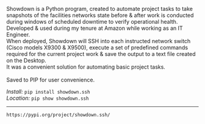 Showdown is a Python program, created to automate project tasks to take snapshots of the facilities networks state before & after work is conducted during windows of scheduled downtime to verify operational health.<br/>
Developed & used during my tenure at Amazon while working as an IT Engineer.<br/>
When deployed, Showdown will SSH into each instructed network switch (Cisco models X9300 & X9500), execute a set of predefined commands required for the current project work & save the output to a text file created on the Desktop.<br/>
It was a convenient solution for automating basic project tasks.<br/>
<br/>
Saved to PIP for user convenience.<br/>

*Install:*
```pip install showdown.ssh```<br/>
*Location:*
```pip show showdown.ssh```

___

```https://pypi.org/project/showdown.ssh/```
